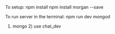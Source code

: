To setup:
npm install
npm install morgan --save

To run server in the terminal:
npm run dev
mongod
1) mongo 2) use chat_dev
